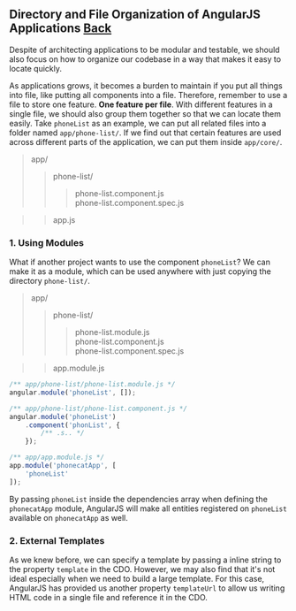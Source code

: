## Directory and File Organization of AngularJS Applications [Back](./../angular1.md)

Despite of architecting applications to be modular and testable, we should also focus on how to organize our codebase in a way that makes it easy to locate quickly.

As applications grows, it becomes a burden to maintain if you put all things into file, like putting all components into a file. Therefore, remember to use a file to store one feature. **One feature per file**. With different features in a single file, we should also group them together so that we can locate them easily. Take `phoneList` as an example, we can put all related files into a folder named `app/phone-list/`. If we find out that certain features are used across different parts of the application, we can put them inside `app/core/`.

> app/
>> phone-list/
>>> phone-list.component.js
>>> <br />phone-list.component.spec.js

>> app.js

### 1. Using Modules

What if another project wants to use the component `phoneList`? We can make it as a module, which can be used anywhere with just copying the directory `phone-list/`.

> app/
>> phone-list/
>>> phone-list.module.js
>>> <br />phone-list.component.js
>>> <br />phone-list.component.spec.js

>> app.module.js

```js
/** app/phone-list/phone-list.module.js */
angular.module('phoneList', []);
```

```js
/** app/phone-list/phone-list.component.js */
angular.module('phoneList')
    .component('phonList', {
        /** .s.. */
    });
```

```js
/** app/app.module.js */
app.module('phonecatApp', [
    'phoneList'
]);
```

By passing `phoneList` inside the dependencies array when defining the `phonecatApp` module, AngularJS will make all entities registered on `phoneList` available on `phonecatApp` as well.

### 2. External Templates

As we knew before, we can specify a template by passing a inline string to the property `template` in the CDO. However, we may also find that it's not ideal especially when we need to build a large template. For this case, AngularJS has provided us another property `templateUrl` to allow us writing HTML code in a single file and reference it in the CDO.
